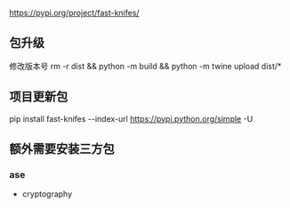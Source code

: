 https://pypi.org/project/fast-knifes/

## 包升级
修改版本号
rm -r dist && python -m build && python -m twine upload dist/*

## 项目更新包
pip install fast-knifes --index-url https://pypi.python.org/simple -U

## 额外需要安装三方包

### ase
- cryptography

